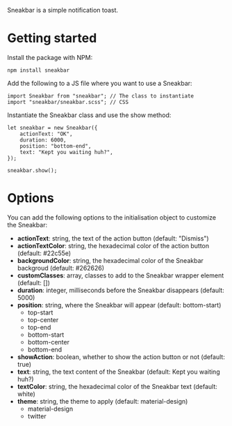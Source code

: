 Sneakbar is a simple notification toast.

# Getting started

Install the package with NPM:

```
npm install sneakbar
```

Add the following to a JS file where you want to use a Sneakbar:

```
import Sneakbar from "sneakbar"; // The class to instantiate
import "sneakbar/sneakbar.scss"; // CSS
```

Instantiate the Sneakbar class and use the show method:

```
let sneakbar = new Sneakbar({
    actionText: "OK",
    duration: 6000,
    position: "bottom-end",
    text: "Kept you waiting huh?",
});

sneakbar.show();
```

# Options

You can add the following options to the initialisation object to customize the Sneakbar:

* **actionText**: string, the text of the action button (default: "Dismiss")
* **actionTextColor**: string, the hexadecimal color of the action button (default: #22c55e)
* **backgroundColor**: string, the hexadecimal color of the Sneakbar backgroud (default: #262626)
* **customClasses**: array, classes to add to the Sneakbar wrapper element (default: [])
* **duration**: integer, milliseconds before the Sneakbar disappears (default: 5000)
* **position**: string, where the Sneakbar will appear (default: bottom-start)
    * top-start
    * top-center
    * top-end
    * bottom-start
    * bottom-center
    * bottom-end
* **showAction**: boolean, whether to show the action button or not (default: true)
* **text**: string, the text content of the Sneakbar (default: Kept you waiting huh?)
* **textColor**: string, the hexadecimal color of the Sneakbar text (default: white)
* **theme**: string, the theme to apply (default: material-design)
    * material-design
    * twitter
